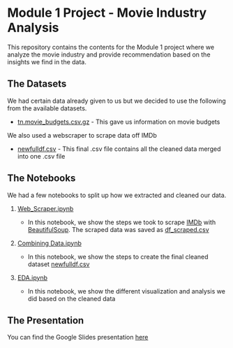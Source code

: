 # Module 1 Project - Movie Industry Analysis

This repository contains the contents for the Module 1 project where we analyze the movie industry and provide recommendation based on the insights we find in the data. 

## The Datasets

We had certain data already given to us but we decided to use the following from the available datasets.

* [tn.movie_budgets.csv.gz](https://github.com/snaik21352/project1/blob/master/Notebooks/tn.movie_budgets.csv.gz)  -  This gave us information on movie budgets

We also used a webscraper to scrape data off IMDb

* [newfulldf.csv](https://github.com/snaik21352/project1/blob/master/Notebooks/newfulldf.csv)  -  This final .csv file contains all the cleaned data merged into one .csv file


## The Notebooks

We had a few notebooks to split up how we extracted and cleaned our data.

1. [Web_Scraper.ipynb](https://github.com/snaik21352/project1/blob/master/Notebooks/Web_Scraper.ipynb)
	* In this notebook, we show the steps we took to scrape [IMDb](https://www.imdb.com/) with [BeautifulSoup](https://www.crummy.com/software/BeautifulSoup/bs4/doc/). The scraped data was saved as [df_scraped.csv](https://github.com/snaik21352/project1/blob/master/df_scraped.csv)

2. [Combining Data.ipynb](https://github.com/snaik21352/project1/blob/master/Notebooks/Combining%20Data.ipynb)
	* In this notebook, we show the steps to create the final cleaned dataset [newfulldf.csv](https://github.com/snaik21352/project1/blob/master/Notebooks/newfulldf.csv)

3. [EDA.ipynb](https://github.com/snaik21352/project1/blob/master/Notebooks/EDA.ipynb)
	* In this notebook, we show the different visualization and analysis we did based on the cleaned data


## The Presentation

You can find the Google Slides presentation [here](https://docs.google.com/presentation/d/1679d20gadi5_Q87Sc3tBHk--LrzjMmOg7c2lTDUWyfQ/edit?usp=sharing)